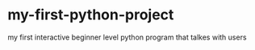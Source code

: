 # my-first-python-project
my first interactive beginner level python program that talkes with users
